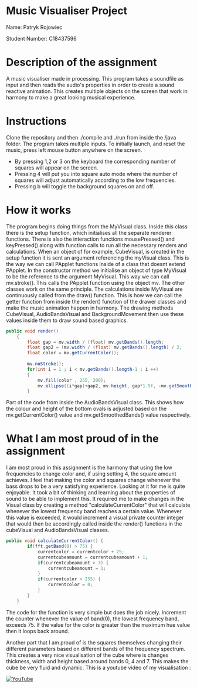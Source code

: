 # Music Visualiser Project

Name: Patryk Rojowiec

Student Number: C18437596

# Description of the assignment
A music visualiser made in processing. This program takes a soundfile as input and then reads the audio's properties in order to create a sound reactive animation. This creates multiple objects on the screen that work in harmony to make a great looking musical experience.

# Instructions
Clone the repository and then ./compile and ./run from inside the /java folder.
The program takes multiple inputs. To initially launch, and reset the music, press left mouse button anywhere on the screen.
- By pressing 1,2 or 3 on the keyboard the corresponding number of squares will appear on the screen.
- Pressing 4 will put you into square auto mode where the number of squares will adjust automatically according to the low frequencies.
- Pressing b will toggle the background squares on and off.

# How it works
The program begins doing things from the MyVisual class. Inside this class there is the setup function, which initialises all the separate renderer functions. There is also the interaction functions mousePressed() and keyPressed() along with function calls to run all the necessary renders and calculations.
When an object of for example, CubeVisual, is created in the setup function it is sent an argument referencing the myVisual class. This is the way we can call PApplet functions inside of a class that doesnt extend PApplet. In the constructor method we initialise an object of type MyVisual to be the reference to the argument MyVisual.
This way we can call mv.stroke(). This calls the PApplet function using the object mv. The other classes work on the same principle.
The calculations inside MyVisual are continuously called from the draw() function. This is how we can call the getter function from inside the render() function of the drawer classes and make the music animation happen in harmony.
The drawing methods CubeVisual, AudioBandsVisual and BackgroundMovement then use these values inside them to draw sound based graphics.
```Java 
public void render()
    {
        float gap = mv.width / (float) mv.getBands().length;
        float gap2 = (mv.width / (float) mv.getBands().length) / 2;
        float color = mv.getCurrentColor();
        
        mv.noStroke();
        for(int i = 1 ; i < mv.getBands().length-1 ; i ++)
        {
            mv.fill(color , 255, 200);
            mv.ellipse((i*gap)+gap2, mv.height, gap*1.5f, -mv.getSmoothedBands()[i] * 0.3f); 
        }
``` 
Part of the code from inside the AudioBandsVisual class. This shows how the colour and height of the bottom ovals is adjusted based on the mv.getCurrentColor() value and mv.getSmoothedBands() value respectively.




# What I am most proud of in the assignment
I am most proud in this assignment is the harmony that using the low frequencies to change color and, if using setting 4, the square amount achieves. I feel that making the color and squares change whenever the bass drops to be a very satisfying experience. Looking at it for me is quite enjoyable. 
It took a bit of thinking and learning about the properties of sound to be able to implement this. It required me to make changes in the Visual class by creating a method "calculateCurrentColor" that will calculate whenever the lowest frequency band reaches a certain value. Whenever this value is exceeded, it would increment a
visual private counter integer that would then be accordingly called inside the render() functions in the cubeVisual and AudioBandsVisual classes. 
```Java
public void calculateCurrentColor() {
		if(fft.getBand(0) > 75) {
			currentcolor = currentcolor + 25;
			currentcubeamount = currentcubeamount + 1;
			if(currentcubeamount > 3) {
				currentcubeamount = 1;
			}
			if(currentcolor > 255) {
				currentcolor = 0;
			}
		} 
	}
```
The code for the function is very simple but does the job nicely. Increment the counter whenever the value of band(0), the lowest frequency band, exceeds 75. If the value for the color is greater than the maximum hue value then it loops back around.

Another part that I am proud of is the squares themselves changing their different parameters based on different bands of the frequency spectrum. This creates a very nice visualisation of the cube where is changes thickness, width and height based around bands 0, 4 and 7. This makes the cube be very fluid and dynamic.
This is a youtube video of my visualisation :

[![YouTube](https://img.youtube.com/vi/MG2pDhNbrkU/0.jpg)](https://www.youtube.com/watch?v=MG2pDhNbrkU)

